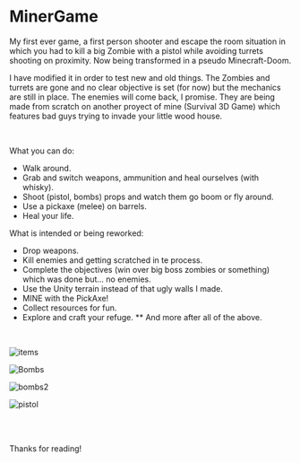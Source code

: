 # MinerGame
My first ever game, a first person shooter and escape the room situation in which you had to kill a big Zombie with a pistol while avoiding turrets shooting on proximity.
Now being transformed in a pseudo Minecraft-Doom.

I have modified it in order to test new and old things.
The Zombies and turrets are gone and no clear objective is set (for now) but the mechanics are still in place.
The enemies will come back, I promise. They are being made from scratch on another proyect of mine (Survival 3D Game) which features bad guys trying to invade your little wood house.

<br>

What you can do:
* Walk around.
* Grab and switch weapons, ammunition and heal ourselves (with whisky).
* Shoot (pistol, bombs) props and watch them go boom or fly around.
* Use a pickaxe (melee) on barrels.
* Heal your life.

What is intended or being reworked:
* Drop weapons.
* Kill enemies and getting scratched in te process.
* Complete the objectives (win over big boss zombies or something) which was done but... no enemies.
* Use the Unity terrain instead of that ugly walls I made.
* MINE with the PickAxe!
* Collect resources for fun.
* Explore and craft your refuge.
** And more after all of the above.

<br>

![items](https://github.com/narmith/MinerGame/assets/9043144/bac8696a-078c-40a7-be49-839210dbde79)

![Bombs](https://github.com/narmith/MinerGame/assets/9043144/dd3391ab-17a5-4bb2-a398-23dd2ae61316)

![bombs2](https://github.com/narmith/MinerGame/assets/9043144/a7bbd700-fa63-4810-9073-f7d9dd28c868)

![pistol](https://github.com/narmith/MinerGame/assets/9043144/f9f6ced3-9f75-4fb0-8ebe-e7b287dc1c96)

<br>
<br>

Thanks for reading!
